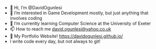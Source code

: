 - 👋 Hi, I’m @DavidOgunlesi
- 👀 I’m interested in Game Development mostly, but just anything that involves coding
- 🌱 I’m currently learning Computer Science at the University of Exeter
- 📫 How to reach me david.ogunlesi@yahoo.co.uk
- 🎈 My Portfolio Website! https://davidogunlesi.github.io/
- 
  I write code every day, but not always to git!

<!---
DavidOgunlesi/DavidOgunlesi is a ✨ special ✨ repository because its `README.md` (this file) appears on your GitHub profile.
You can click the Preview link to take a look at your changes.
--->
